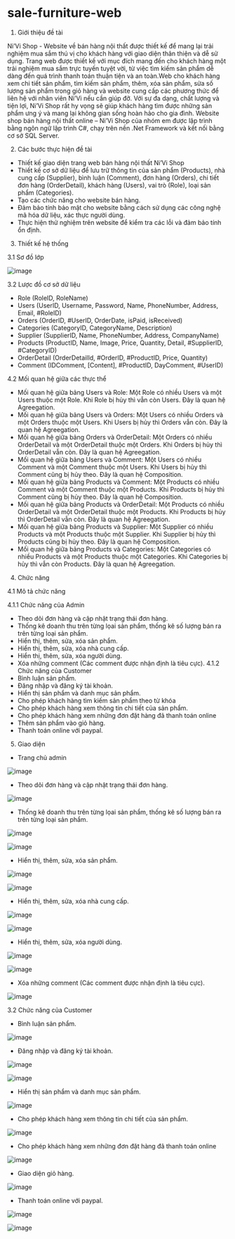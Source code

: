 # sale-furniture-web
1.	Giới thiệu đề tài

Ni’Vi Shop - Website về bán hàng nội thất được thiết kế để mang lại trải nghiệm mua sắm thú vị cho khách hàng với giao diện thân thiện và dễ sử dụng. Trang web được thiết kế với mục đích mang đến cho khách hàng một trải nghiệm mua sắm trực tuyến tuyệt vời, từ việc tìm kiếm sản phẩm dễ dàng đến quá trình thanh toán thuận tiện và an toàn.Web cho khách hàng xem chi tiết sản phẩm, tìm kiếm sản phẩm, thêm, xóa sản phẩm, sửa số lượng sản phẩm trong giỏ hàng và website cung cấp các phương thức để liên hệ với nhân viên Ni’Vi nếu cần giúp đỡ. Với sự đa dạng, chất lượng và tiện lợi, Ni’Vi Shop rất hy vọng sẽ giúp khách hàng tìm được những sản phẩm ưng ý và mang lại không gian sống hoàn hảo cho gia đình.
Website shop bán hàng nội thất online – Ni’Vi Shop của nhóm em được lập trình bằng ngôn ngữ lập trình C#, chạy trên nền .Net Framework và kết nối bằng cơ sở SQL Server. 

2.	Các bước thực hiện đề tài

-	Thiết kế giao diện trang web bán hàng nội thất Ni’Vi Shop
-	Thiết kế cơ sở dữ liệu để lưu trữ thông tin của sản phẩm (Products), nhà cung cấp (Supplier), bình luận (Comment), đơn hàng (Orders), chi tiết đơn hàng (OrderDetail), khách hàng (Users), vai trò (Role), loại sản phẩm (Categories).  
-	Tạo các chức năng cho website bán hàng.
-	Đảm bảo tính bảo mật cho website bằng cách sử dụng các công nghệ mã hóa dữ liệu, xác thực người dùng.
-	Thực hiện thử nghiệm trên website để kiểm tra các lỗi và đảm bảo tính ổn định.

3. Thiết kế hệ thống

3.1 Sơ đồ lớp

![image](https://github.com/Haunguyen42193/sale-furniture-web/assets/92702518/3f771696-36c4-41a5-b5e7-5d1208924c50)

3.2 Lược đồ cơ sở dữ liệu
-	Role (RoleID, RoleName)
-	Users (UserID, Username, Password, Name, PhoneNumber, Address, Email, #RoleID)
-	Orders (OrderID, #UserID, OrderDate, isPaid, isReceived)
-	Categories (CategoryID, CategoryName, Description)
-	Supplier (SupplierID, Name, PhoneNumber, Address, CompanyName)
-	Products (ProductID, Name, Image, Price, Quantity, Detail, #SupplierID, #CategoryID)
-	OrderDetail (OrderDetailId, #OrderID, #ProductID, Price, Quantity)
-	Comment (IDComment, [Content], #ProductID, DayComment, #UserID)

4.2	Mối quan hệ giữa các thực thể
-	Mối quan hệ giữa bảng Users và Role: Một Role có nhiều Users và một Users thuộc một Role. Khi Role bị hủy thì vẫn còn Users. Đây là quan hệ Agreegation.
-	Mối quan hệ giữa bảng Users và Orders: Một Users có nhiều Orders và một Orders thuộc một Users. Khi Users bị hủy thì Orders vẫn còn. Đây là quan hệ Agreegation.
-	Mối quan hệ giữa bảng Orders và OrderDetail: Một Orders có nhiều OrderDetail và một OrderDetail thuộc một Orders. Khi Orders bị hủy thì OrderDetail vẫn còn. Đây là quan hệ Agreegation.
-	Mối quan hệ giữa bảng Users và Comment: Một Users có nhiều Comment và một Comment thuộc một Users. Khi Users bị hủy thì Comment cũng bị hủy theo. Đây là quan hệ Composition.
-	Mối quan hệ giữa bảng Products và Comment: Một Products có nhiều Comment và một Comment thuộc một Products. Khi Products bị hủy thì Comment cũng bị hủy theo. Đây là quan hệ Composition.
-	Mối quan hệ giữa bảng Products và OrderDetail: Một Products có nhiều OrderDetail và một OrderDetail thuộc một Products. Khi Products bị hủy thì OrderDetail vẫn còn. Đây là quan hệ Agreegation.
-	Mối quan hệ giữa bảng Products và Supplier: Một Supplier có nhiều Products và một Products thuộc một Supplier. Khi Supplier bị hủy thì Products cũng bị hủy theo. Đây là quan hệ Composition.
-	Mối quan hệ giữa bảng Products và Categories: Một Categories có nhiều Products và một Products thuộc một Categories. Khi Categories bị hủy thì vẫn còn Products. Đây là quan hệ Agreegation.

4.	Chức năng

4.1 Mô tả chức năng

4.1.1	Chức năng của Admin
-	Theo dõi đơn hàng và cập nhật trạng thái đơn hàng.
-	Thống kê doanh thu trên từng lọai sản phẩm, thống kê số lượng bán ra trên từng loại sản phẩm.
-	Hiển thị, thêm, sửa, xóa sản phẩm.
-	Hiển thị, thêm, sửa, xóa nhà cung cấp.
-	Hiển thị, thêm, sửa, xóa người dùng.
-	Xóa những comment (Các comment được nhận định là tiêu cực).
4.1.2	Chức năng của Customer
-	Bình luận sản phẩm.
-	Đăng nhập và đăng ký tài khoản.
-	Hiển thị sản phẩm và danh mục sản phẩm.
-	Cho phép khách hàng tìm kiếm sản phẩm theo từ khóa
-	Cho phép khách hàng xem thông tin chi tiết của sản phẩm.
-	Cho phép khách hàng xem những đơn đặt hàng đã thanh toán online
-	Thêm sản phẩm vào giỏ hàng.
-	Thanh toán online với paypal.


5. Giao diện

- Trang chủ admin

![image](https://github.com/Haunguyen42193/sale-furniture-web/assets/92702518/0ca770ca-c873-4181-badd-6495dce4052b)

-	Theo dõi đơn hàng và cập nhật trạng thái đơn hàng.

![image](https://github.com/Haunguyen42193/sale-furniture-web/assets/92702518/b6a57a86-9a0d-4373-8a81-98e79013c0ad)

-	Thống kê doanh thu trên từng lọai sản phẩm, thống kê số lượng bán ra trên từng loại sản phẩm.

![image](https://github.com/Haunguyen42193/sale-furniture-web/assets/92702518/60211566-5348-44eb-81c2-a037be816347)

![image](https://github.com/Haunguyen42193/sale-furniture-web/assets/92702518/5b0247dd-7e07-413e-9869-985651e4764a)

-	Hiển thị, thêm, sửa, xóa sản phẩm.

![image](https://github.com/Haunguyen42193/sale-furniture-web/assets/92702518/18ca5f2e-a3a6-45e4-87e9-f3bb9a9e0577)

![image](https://github.com/Haunguyen42193/sale-furniture-web/assets/92702518/957d8e65-3fbf-41fe-810c-893160c5150b)

-	Hiển thị, thêm, sửa, xóa nhà cung cấp.

![image](https://github.com/Haunguyen42193/sale-furniture-web/assets/92702518/5869b7f1-4d8c-4cd6-aa08-4501e4b7df92)

![image](https://github.com/Haunguyen42193/sale-furniture-web/assets/92702518/7ad84643-4f9a-466d-978b-d7ceb14c70b2)

-	Hiển thị, thêm, sửa, xóa người dùng.

![image](https://github.com/Haunguyen42193/sale-furniture-web/assets/92702518/2468f084-7f3b-4599-87cd-3c9fd35b1964)

![image](https://github.com/Haunguyen42193/sale-furniture-web/assets/92702518/204aa89d-8ee0-41a0-86a0-171d5483314d)

-	Xóa những comment (Các comment được nhận định là tiêu cực).

![image](https://github.com/Haunguyen42193/sale-furniture-web/assets/92702518/e95e5fb7-fffc-4ad7-891b-68a6dcf831a9)

3.2	Chức năng của Customer

-	Bình luận sản phẩm.

![image](https://github.com/Haunguyen42193/sale-furniture-web/assets/92702518/2a0ba952-0918-456d-90f4-5ce6a6c49435)

-	Đăng nhập và đăng ký tài khoản.

![image](https://github.com/Haunguyen42193/sale-furniture-web/assets/92702518/cfdf977b-39d9-45e1-8c0d-c9f2cef43510)

![image](https://github.com/Haunguyen42193/sale-furniture-web/assets/92702518/4b740c2a-83af-40e4-b23d-985c348017fe)

-	Hiển thị sản phẩm và danh mục sản phẩm.

![image](https://github.com/Haunguyen42193/sale-furniture-web/assets/92702518/f896b8c7-f400-43bf-8042-43bb45694fd9)

-	Cho phép khách hàng xem thông tin chi tiết của sản phẩm.

![image](https://github.com/Haunguyen42193/sale-furniture-web/assets/92702518/2e4d1e66-52d0-4b8a-9d44-229ff3f183ea)

-	Cho phép khách hàng xem những đơn đặt hàng đã thanh toán online

![image](https://github.com/Haunguyen42193/sale-furniture-web/assets/92702518/b282a32f-fab9-47ad-8ffd-7a37ef5e23ab)

-	Giao diện giỏ hàng.

![image](https://github.com/Haunguyen42193/sale-furniture-web/assets/92702518/3b14cf73-39a3-4aed-ae1a-f5f2c8a68d1e)


-	Thanh toán online với paypal.

![image](https://github.com/Haunguyen42193/sale-furniture-web/assets/92702518/5aa18605-9393-4e6a-9fd1-11ec43c43f65)

![image](https://github.com/Haunguyen42193/sale-furniture-web/assets/92702518/3eddc737-8716-46e2-b20a-f8e5e0da8001)


